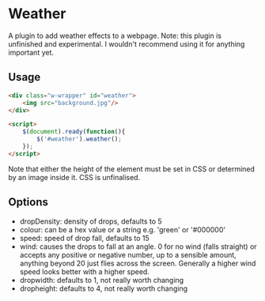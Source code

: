 Weather
=======

A plugin to add weather effects to a webpage. Note: this plugin is unfinished and experimental. I wouldn't recommend using it for anything important yet.

Usage
-----

```html
<div class="w-wrapper" id="weather">
    <img src="background.jpg"/>
</div>

<script>
    $(document).ready(function(){
        $('#weather').weather();
    });
</script>
```

Note that either the height of the element must be set in CSS or determined by an image inside it. CSS is unfinalised.


Options
-------

- dropDensity: density of drops, defaults to 5
- colour: can be a hex value or a string e.g. 'green' or '#000000'
- speed: speed of drop fall, defaults to 15
- wind: causes the drops to fall at an angle. 0 for no wind (falls straight) or accepts any positive or negative number, up to a sensible amount, anything beyond 20 just flies across the screen. Generally a higher wind speed looks better with a higher speed.
- dropwidth: defaults to 1, not really worth changing
- dropheight: defaults to 4, not really worth changing
